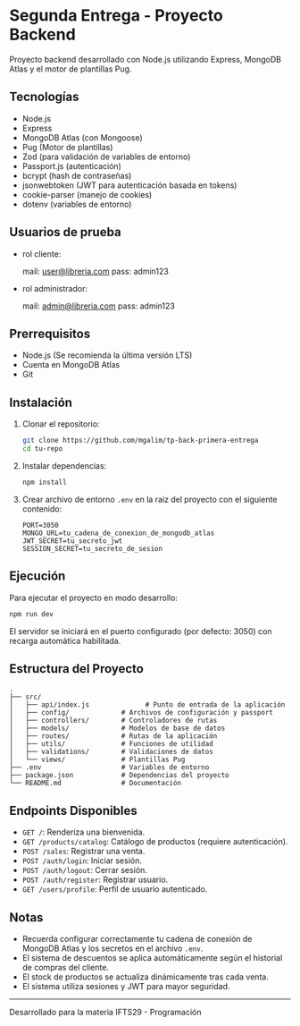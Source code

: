 # Segunda Entrega - Proyecto Backend

Proyecto backend desarrollado con Node.js utilizando Express, MongoDB Atlas y el motor de plantillas Pug.

## Tecnologías

- Node.js
- Express
- MongoDB Atlas (con Mongoose)
- Pug (Motor de plantillas)
- Zod (para validación de variables de entorno)
- Passport.js (autenticación)
- bcrypt (hash de contraseñas)
- jsonwebtoken (JWT para autenticación basada en tokens)
- cookie-parser (manejo de cookies)
- dotenv (variables de entorno)

## Usuarios de prueba

- rol cliente:

  mail: user@libreria.com
  pass: admin123

- rol administrador:

  mail: admin@libreria.com
  pass: admin123

## Prerrequisitos

- Node.js (Se recomienda la última versión LTS)
- Cuenta en MongoDB Atlas
- Git

## Instalación

1. Clonar el repositorio:

   ```bash
   git clone https://github.com/mgalim/tp-back-primera-entrega
   cd tu-repo
   ```

2. Instalar dependencias:

   ```bash
   npm install
   ```

3. Crear archivo de entorno `.env` en la raíz del proyecto con el siguiente contenido:
   ```
   PORT=3050
   MONGO_URL=tu_cadena_de_conexion_de_mongodb_atlas
   JWT_SECRET=tu_secreto_jwt
   SESSION_SECRET=tu_secreto_de_sesion
   ```

## Ejecución

Para ejecutar el proyecto en modo desarrollo:

```bash
npm run dev
```

El servidor se iniciará en el puerto configurado (por defecto: 3050) con recarga automática habilitada.

## Estructura del Proyecto

```plaintext
.
├── src/
│   ├── api/index.js              # Punto de entrada de la aplicación
│   ├── config/             # Archivos de configuración y passport
│   ├── controllers/        # Controladores de rutas
│   ├── models/             # Modelos de base de datos
│   ├── routes/             # Rutas de la aplicación
│   ├── utils/              # Funciones de utilidad
│   ├── validations/        # Validaciones de datos
│   └── views/              # Plantillas Pug
├── .env                    # Variables de entorno
├── package.json            # Dependencias del proyecto
└── README.md               # Documentación
```

## Endpoints Disponibles

- `GET /`: Renderiza una bienvenida.
- `GET /products/catalog`: Catálogo de productos (requiere autenticación).
- `POST /sales`: Registrar una venta.
- `POST /auth/login`: Iniciar sesión.
- `POST /auth/logout`: Cerrar sesión.
- `POST /auth/register`: Registrar usuario.
- `GET /users/profile`: Perfil de usuario autenticado.

## Notas

- Recuerda configurar correctamente tu cadena de conexión de MongoDB Atlas y los secretos en el archivo `.env`.
- El sistema de descuentos se aplica automáticamente según el historial de compras del cliente.
- El stock de productos se actualiza dinámicamente tras cada venta.
- El sistema utiliza sesiones y JWT para mayor seguridad.

---

Desarrollado para la materia IFTS29 - Programación
